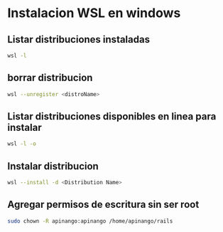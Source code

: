 # Instalacion WSL en windows

## Listar distribuciones instaladas

```bash
wsl -l
```

## borrar distribucion

```bash
wsl --unregister <distroName>
```

## Listar distribuciones disponibles en linea para instalar

```bash
wsl -l -o
```

## Instalar distribucion

```bash
wsl --install -d <Distribution Name>
```

## Agregar permisos de escritura sin ser root

```bash
sudo chown -R apinango:apinango /home/apinango/rails
```

